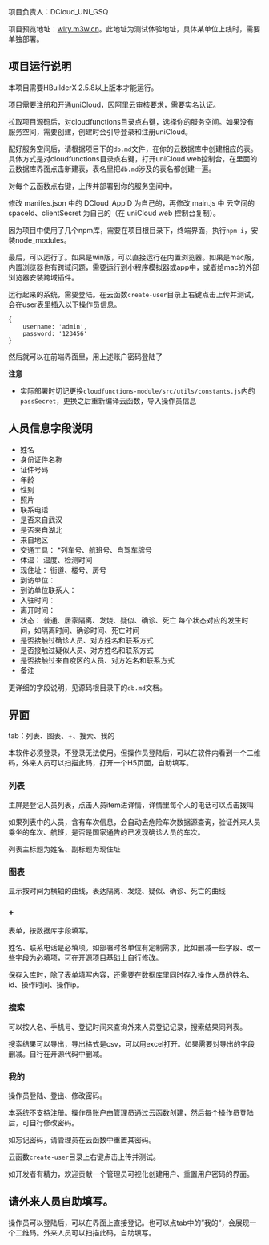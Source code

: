 项目负责人：DCloud_UNI_GSQ

项目预览地址：[wlry.m3w.cn](https://wlry.m3w.cn)。此地址为测试体验地址，具体某单位上线时，需要单独部署。

## 项目运行说明

本项目需要HBuilderX 2.5.8以上版本才能运行。

项目需要注册和开通uniCloud，因阿里云审核要求，需要实名认证。

拉取项目源码后，对cloudfunctions目录点右键，选择你的服务空间。如果没有服务空间，需要创建，创建时会引导登录和注册uniCloud。

配好服务空间后，请根据项目下的`db.md`文件，在你的云数据库中创建相应的表。具体方式是对cloudfunctions目录点右键，打开uniCloud web控制台，在里面的云数据库界面点击新建表，表名里把`db.md`涉及的表名都创建一遍。

对每个云函数点右键，上传并部署到你的服务空间中。

修改 manifes.json 中的 DCloud_AppID 为自己的，再修改 main.js 中 云空间的 spaceId、clientSecret 为自己的（在 uniCloud web 控制台复制）。

因为项目中使用了几个npm库，需要在项目根目录下，终端界面，执行`npm i`，安装node_modules。

最后，可以运行了。如果是win版，可以直接运行在内置浏览器。如果是mac版，内置浏览器也有跨域问题，需要运行到小程序模拟器或app中，或者给mac的外部浏览器安装跨域插件。

运行起来的系统，需要登陆。在云函数`create-user`目录上右键点击上传并测试，会在user表里插入以下操作员信息。

```
{
	username: 'admin',
	password: '123456'
}
```

然后就可以在前端界面里，用上述账户密码登陆了

**注意**

- 实际部署时切记更换`cloudfunctions-module/src/utils/constants.js`内的`passSecret`，更换之后重新编译云函数，导入操作员信息

## 人员信息字段说明


- 姓名
- 身份证件名称
- 证件号码
- 年龄
- 性别
- 照片
- 联系电话
- 是否来自武汉
- 是否来自湖北
- 来自地区
- 交通工具：
    *列车号、航班号、自驾车牌号
- 体温：
	温度、检测时间
- 现住址：
	街道、楼号、房号
- 到访单位：
- 到访单位联系人：
- 入驻时间：
- 离开时间：
- 状态：
	普通、居家隔离、发烧、疑似、确诊、死亡
	每个状态对应的发生时间，如隔离时间、确诊时间、死亡时间
- 是否接触过确诊人员、对方姓名和联系方式
- 是否接触过疑似人员、对方姓名和联系方式
- 是否接触过来自疫区的人员、对方姓名和联系方式
- 备注

更详细的字段说明，见源码根目录下的`db.md`文档。

## 界面
tab：列表、图表、+、搜索、我的

本软件必须登录，不登录无法使用。但操作员登陆后，可以在软件内看到一个二维码，外来人员可以扫描此码，打开一个H5页面，自助填写。

### 列表
主屏是登记人员列表，点击人员item进详情，详情里每个人的电话可以点击拨叫

如果列表中的人员，含有车次信息，会自动去危险车次数据源查询，验证外来人员乘坐的车次、航班，是否是国家通告的已发现确诊人员的车次。

列表主标题为姓名、副标题为现住址


### 图表
显示按时间为横轴的曲线，表达隔离、发烧、疑似、确诊、死亡的曲线

### +
表单，按数据库字段填写。

姓名、联系电话是必填项。如部署时各单位有定制需求，比如删减一些字段、改一些字段为必填项，可在开源项目基础上自行修改。

保存入库时，除了表单填写内容，还需要在数据库里同时存入操作人员的姓名、id、操作时间、操作ip。

### 搜索
可以按人名、手机号、登记时间来查询外来人员登记记录，搜索结果同列表。

搜索结果可以导出，导出格式是csv，可以用excel打开。如果需要对导出的字段删减。自行在开源代码中删减。

### 我的
操作员登陆、登出、修改密码。

本系统不支持注册。操作员账户由管理员通过云函数创建，然后每个操作员登陆后，可自行修改密码。

如忘记密码，请管理员在云函数中重置其密码。

云函数`create-user`目录上右键点击上传并测试。

如开发者有精力，欢迎贡献一个管理员可视化创建用户、重置用户密码的界面。


## 请外来人员自助填写。
操作员可以登陆后，可以在界面上直接登记。也可以点tab中的”我的“，会展现一个二维码。外来人员可以扫描此码，自助填写。